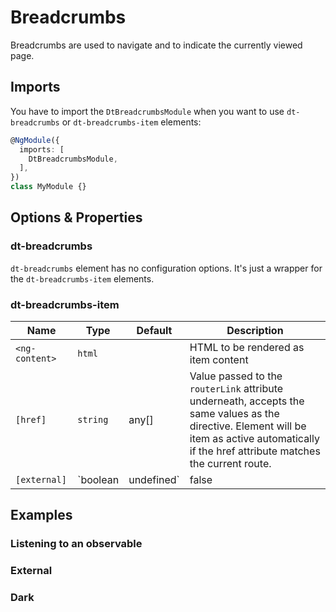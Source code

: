 # Breadcrumbs

<docs-source-example example="DefaultBreadcrumbsExampleComponent"></docs-source-example>

Breadcrumbs are used to navigate and to indicate the currently viewed page.

## Imports

You have to import the `DtBreadcrumbsModule` when you want to use `dt-breadcrumbs` or `dt-breadcrumbs-item` elements:

```typescript
@NgModule({
  imports: [
    DtBreadcrumbsModule,
  ],
})
class MyModule {}
```

## Options & Properties

### dt-breadcrumbs

`dt-breadcrumbs` element has no configuration options. It's just a wrapper for the `dt-breadcrumbs-item` elements.

### dt-breadcrumbs-item

| Name | Type | Default | Description |
| --- | --- | --- | --- |
| `<ng-content>` | `html` | | HTML to be rendered as item content |
| `[href]` | `string` | any[] | Value passed to the `routerLink` attribute underneath, accepts the same values as the directive. Element will be item as active automatically if the href attribute matches the current route. |
| `[external]` | `boolean | undefined` | false | If empty or truthy parameter given, the `href` attribute will not be interpreted as internal router link but rather as en external href |

## Examples

### Listening to an observable

<docs-source-example example="ObservableBreadcrumbsExampleComponent"></docs-source-example>

### External

<docs-source-example example="ExternalBreadcrumbsExampleComponent"></docs-source-example>

### Dark

<docs-source-example example="DarkBreadcrumbsExampleComponent" themedark="true"></docs-source-example>
